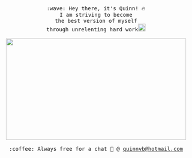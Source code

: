 <p align="center" >
  <samp>
    :wave: Hey there, it's Quinn! 🔥
    <br>I am striving to become
      <br>the best version of myself 
    <br>through unrelenting hard work<img src="https://media.giphy.com/media/hWM5xcVje9cQscDLbP/source.gif" width="20px"><br><br>
    <img src="https://giphy.com/embed/GRSnxyhJnPsaQy9YLn" width="480" height="270" frameBorder="0" class="giphy-embed" ></img>
    <br><br>:coffee: Always free for a chat 💌 @ <a href="mailto:hello@gayurug.com?subject=Let's Build Together">quinnvb@hotmail.com</a>
  </samp>
</p>

<!--
**BoukaJr/BoukaJr** is a ✨ _special_ ✨ repository because its `README.md` (this file) appears on your GitHub profile.

Here are some ideas to get you started:

- 🔭 I’m currently working on ...
- 🌱 I’m currently learning ...
- 👯 I’m looking to collaborate on ...
- 🤔 I’m looking for help with ...
- 💬 Ask me about ...
- 📫 How to reach me: ...
- 😄 Pronouns: ...
- ⚡ Fun fact: ...
-->
